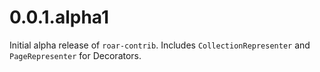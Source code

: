 # 0.0.1.alpha1
Initial alpha release of `roar-contrib`. Includes `CollectionRepresenter` and `PageRepresenter` for Decorators.
